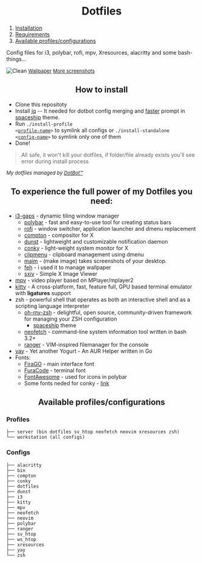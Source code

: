 <h1 align="center">Dotfiles</h1>

1. [Installation](#installation)
2. [Requirements](#requirements)
3. [Available profiles/configurations](#profiles-configs)

Config files for i3, polybar, rofi, mpv, Xresources, alacritty and some bash-things...

![Clean](https://i.imgur.com/0QYwR57.png "Clean")
<font size=2> <a href="https://www.reddit.com/r/Animewallpaper/comments/afj0b2/suwako_moriya_2560x1440/">Wallpaper</a>
<a href="https://imgur.com/gallery/HwyioVB">More screenshots</a>
</font>

<div id="installation">
<h2 align="center">How to install</h2>

- Clone this repositoty
- Install [jq](https://stedolan.github.io/jq/) -- It needed for dotbot config merging and [faster](https://github.com/denysdovhan/spaceship-prompt/blob/master/docs/Troubleshooting.md#why-is-my-prompt-slow) prompt in [spaceship](https://github.com/denysdovhan/spaceship-prompt) theme.
- Run <code>./install-profile <<a href="#profiles">profile-name</a>></code> to symlink all configs or <code>./install-standalone <<a href="#configs">config-name</a>></code> to symlink only one of them
- Done!

>All safe, it won't kill your dotfiles, if folder/file already exists you'll see error during install process

<font size=2> *My dotfiles managed by [DotBot™](https://github.com/anishathalye/dotbot)* </font>

</div>

<div id="requirements">
<h2 align="center">To experience the full power of my Dotfiles you need:</h2>

* [i3-gaps](https://github.com/Airblader/i3) - dynamic tiling window manager
    * [polybar](https://github.com/jaagr/polybar) - fast and easy-to-use tool for creating status bars
    * [rofi](https://github.com/DaveDavenport/rofi) - window switcher, application launcher and dmenu replacement
    * [compton](https://github.com/yshui/compton) - compositor for X
    * [dunst](https://github.com/dunst-project/dunst) - lightweight and customizable notification daemon
    * [conky](https://github.com/brndnmtthws/conky) - light-weight system monitor for X
    * [clipmenu](https://github.com/cdown/clipmenu) - clipboard management using dmenu
    * [maim](https://github.com/naelstrof/maim) - (make image) takes screenshots of your desktop.
    * [feh](http://feh.finalrewind.org/) - i used it to manage wallpaper
    * [sxiv](https://github.com/muennich/sxiv) - Simple X Image Viewer
* [mpv](https://github.com/mpv-player/mpv) - video player based on MPlayer/mplayer2
* [kitty](https://github.com/kovidgoyal/kitty) - A cross-platform, fast, feature full, GPU based terminal emulator with **ligatures** support
* zsh - powerful shell that operates as both an interactive shell and as a scripting language interpreter
    * [oh-my-zsh](https://github.com/robbyrussell/oh-my-zsh) - delightful, open source, community-driven framework for managing your ZSH configuration
        * [spaceship](https://github.com/denysdovhan/spaceship-prompt) theme
    * [neofetch](https://github.com/dylanaraps/neofetch) - command-line system information tool written in bash 3.2+
    * [ranger](https://github.com/ranger/ranger) - VIM-inspired filemanager for the console
* [yay](https://github.com/Jguer/yay) - Yet another Yogurt - An AUR Helper written in Go
* Fonts:
    * [FiraGO](https://github.com/bBoxType/FiraGO) - main interface font
    * [FuraCode](https://github.com/ryanoasis/nerd-fonts/tree/master/patched-fonts/FiraCode) - terminal font
    * [FontAwesome](https://fontawesome.com/) - used for icons in polybar
    * Some fonts neded for conky - [link](https://drive.google.com/file/d/1m0qbqjxZyCqe11b_lhHqRN9BeCP9MMDt/view?usp=sharing)

</div>

<div id="profiles-configs">
<h2 align="center">Available profiles/configurations</h2>

### Profiles
```
├── server (bin dotfiles sv_htop neofetch neovim xresources zsh)
└── workstation (all configs)
```
### Configs
```
├── alacritty
├── bin
├── compton
├── conky
├── dotfiles
├── dunst
├── i3
├── kitty
├── mpv
├── neofetch
├── neovim
├── polybar
├── ranger
├── sv_htop
├── ws_htop
├── xresources
├── yay
└── zsh
```

</div>
